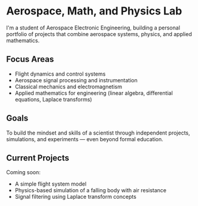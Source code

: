 # Aerospace, Math, and Physics Lab

I'm a student of Aerospace Electronic Engineering, building a personal portfolio of projects that combine aerospace systems, physics, and applied mathematics.

## Focus Areas
- Flight dynamics and control systems
- Aerospace signal processing and instrumentation
- Classical mechanics and electromagnetism
- Applied mathematics for engineering (linear algebra, differential equations, Laplace transforms)

## Goals
To build the mindset and skills of a scientist through independent projects, simulations, and experiments — even beyond formal education.

## Current Projects
Coming soon: 
- A simple flight system model
- Physics-based simulation of a falling body with air resistance
- Signal filtering using Laplace transform concepts
